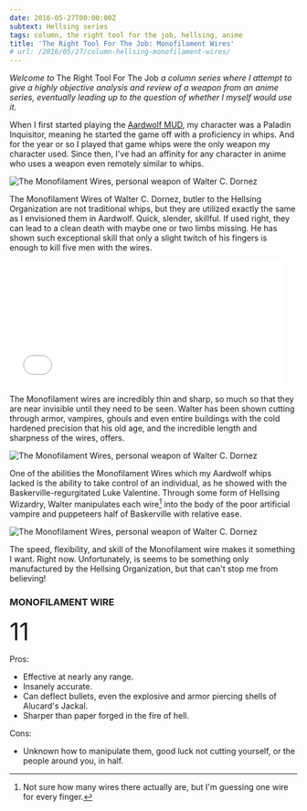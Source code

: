 ```yaml
---
date: 2016-05-27T00:00:00Z
subtext: Hellsing series
tags: column, the right tool for the job, hellsing, anime
title: 'The Right Tool For The Job: Monofilament Wires'
# url: /2016/05/27/column-hellsing-monofilament-wires/
---
```


*Welcome to* The Right Tool For The Job *a column series where I attempt to give a highly objective analysis and review of a weapon from an anime series, eventually leading up to the question of whether I myself would use it.*

When I first started playing the [Aardwolf MUD](http://www.aardwolf.com), my character was a Paladin Inquisitor, meaning he started the game off with a proficiency in whips. And for the year or so I played that game whips were the only weapon my character used. Since then, I've had an affinity for any character in anime who uses a weapon even remotely similar to whips.

![The Monofilament Wires, personal weapon of Walter C. Dornez](/images/column/monowire/mono1.jpg)

The Monofilament Wires of Walter C. Dornez, butler to the Hellsing Organization are not traditional whips, but they are utilized exactly the same as I envisioned them in Aardwolf. Quick, slender, skillful. If used right, they can lead to a clean death with maybe one or two limbs missing. He has shown such exceptional skill that only a slight twitch of his fingers is enough to kill five men with the wires.

<div class="video">
<iframe src="//giphy.com/embed/7VplprqP4Luh2" width="480" height="220" frameBorder="0" class="giphy-embed" allowFullScreen></iframe>
</div>

The Monofilament wires are incredibly thin and sharp, so much so that they are near invisible until they need to be seen. Walter has been shown cutting through armor, vampires, ghouls and even entire buildings with the cold hardened precision that his old age, and the incredible length and sharpness of the wires, offers. 

![The Monofilament Wires, personal weapon of Walter C. Dornez](/images/column/monowire/mono2.jpg)

One of the abilities the Monofilament Wires which my Aardwolf whips lacked is the ability to take control of an individual, as he showed with the Baskerville-regurgitated Luke Valentine. Through some form of Hellsing Wizardry, Walter manipulates each wire[^1] into the body of the poor artificial vampire and puppeteers half of Baskerville with relative ease. 

![The Monofilament Wires, personal weapon of Walter C. Dornez](/images/column/monowire/mono3.jpg)

The speed, flexibility, and skill of the Monofilament wire makes it something I want. Right now. Unfortunately, is seems to be something only manufactured by the Hellsing Organization, but that can't stop me from believing!

### MONOFILAMENT WIRE

<span style="font-size:3em">11</span>

Pros: 

- Effective at nearly any range.
- Insanely accurate.
- Can deflect bullets, even the explosive and armor piercing shells of Alucard's Jackal.
- Sharper than paper forged in the fire of hell.

Cons:

- Unknown how to manipulate them, good luck not cutting yourself, or the people around you, in half.

[^1]: Not sure how many wires there actually are, but I'm guessing one wire for every finger.